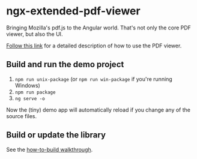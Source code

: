 # ngx-extended-pdf-viewer

Bringing Mozilla's pdf.js to the Angular world. That's not only the core PDF viewer, but also the UI.

[Follow this link](projects/ngx-extended-pdf-viewer/README.md) for a detailed description of how to use the PDF viewer.

## Build and run the demo project

1.  `npm run unix-package` (or `npm run win-package` if you're running Windows)
2.  `npm run package`
3.  `ng serve -o`

Now the (tiny) demo app will automatically reload if you change any of the source files.

## Build or update the library

See the [how-to-build walkthrough](projects/ngx-extended-pdf-viewer/how-to-build.md).
